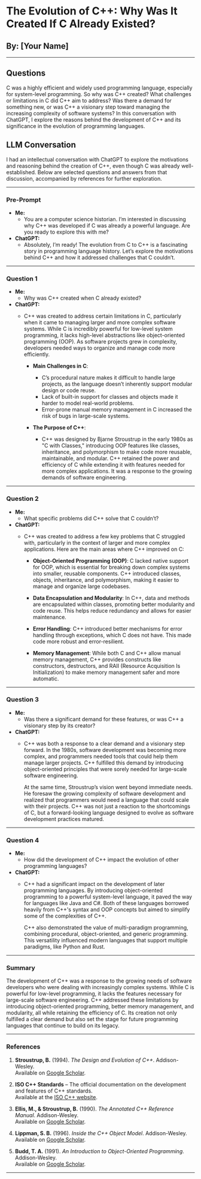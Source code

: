 # The Evolution of C++: Why Was It Created If C Already Existed?  
## By: [Your Name]  
---

## Questions  
C was a highly efficient and widely used programming language, especially for system-level programming. So why was C++ created? What challenges or limitations in C did C++ aim to address? Was there a demand for something new, or was C++ a visionary step toward managing the increasing complexity of software systems? In this conversation with ChatGPT, I explore the reasons behind the development of C++ and its significance in the evolution of programming languages.

## LLM Conversation  
I had an intellectual conversation with ChatGPT to explore the motivations and reasoning behind the creation of C++, even though C was already well-established. Below are selected questions and answers from that discussion, accompanied by references for further exploration.

---

### Pre-Prompt  
- **Me:**  
  - You are a computer science historian. I’m interested in discussing why C++ was developed if C was already a powerful language. Are you ready to explore this with me?  
- **ChatGPT:**  
  - Absolutely, I’m ready! The evolution from C to C++ is a fascinating story in programming language history. Let’s explore the motivations behind C++ and how it addressed challenges that C couldn’t.

---

### Question 1  
- **Me:**  
  - Why was C++ created when C already existed?  
- **ChatGPT:**  
  - C++ was created to address certain limitations in C, particularly when it came to managing larger and more complex software systems. While C is incredibly powerful for low-level system programming, it lacks high-level abstractions like object-oriented programming (OOP). As software projects grew in complexity, developers needed ways to organize and manage code more efficiently.

    - **Main Challenges in C**:
      - C’s procedural nature makes it difficult to handle large projects, as the language doesn’t inherently support modular design or code reuse.
      - Lack of built-in support for classes and objects made it harder to model real-world problems.
      - Error-prone manual memory management in C increased the risk of bugs in large-scale systems.

    - **The Purpose of C++**:  
      - C++ was designed by Bjarne Stroustrup in the early 1980s as "C with Classes," introducing OOP features like classes, inheritance, and polymorphism to make code more reusable, maintainable, and modular. C++ retained the power and efficiency of C while extending it with features needed for more complex applications. It was a response to the growing demands of software engineering.

---

### Question 2  
- **Me:**  
  - What specific problems did C++ solve that C couldn’t?  
- **ChatGPT:**  
  - C++ was created to address a few key problems that C struggled with, particularly in the context of larger and more complex applications. Here are the main areas where C++ improved on C:

    - **Object-Oriented Programming (OOP)**: C lacked native support for OOP, which is essential for breaking down complex systems into smaller, reusable components. C++ introduced classes, objects, inheritance, and polymorphism, making it easier to manage and organize large codebases.
    
    - **Data Encapsulation and Modularity**: In C++, data and methods are encapsulated within classes, promoting better modularity and code reuse. This helps reduce redundancy and allows for easier maintenance.
    
    - **Error Handling**: C++ introduced better mechanisms for error handling through exceptions, which C does not have. This made code more robust and error-resilient.
    
    - **Memory Management**: While both C and C++ allow manual memory management, C++ provides constructs like constructors, destructors, and RAII (Resource Acquisition Is Initialization) to make memory management safer and more automatic.

---

### Question 3  
- **Me:**  
  - Was there a significant demand for these features, or was C++ a visionary step by its creator?  
- **ChatGPT:**  
  - C++ was both a response to a clear demand and a visionary step forward. In the 1980s, software development was becoming more complex, and programmers needed tools that could help them manage larger projects. C++ fulfilled this demand by introducing object-oriented principles that were sorely needed for large-scale software engineering.

    At the same time, Stroustrup’s vision went beyond immediate needs. He foresaw the growing complexity of software development and realized that programmers would need a language that could scale with their projects. C++ was not just a reaction to the shortcomings of C, but a forward-looking language designed to evolve as software development practices matured.

---

### Question 4  
- **Me:**  
  - How did the development of C++ impact the evolution of other programming languages?  
- **ChatGPT:**  
  - C++ had a significant impact on the development of later programming languages. By introducing object-oriented programming to a powerful system-level language, it paved the way for languages like Java and C#. Both of these languages borrowed heavily from C++'s syntax and OOP concepts but aimed to simplify some of the complexities of C++.

    C++ also demonstrated the value of multi-paradigm programming, combining procedural, object-oriented, and generic programming. This versatility influenced modern languages that support multiple paradigms, like Python and Rust.

---

### Summary  
The development of C++ was a response to the growing needs of software developers who were dealing with increasingly complex systems. While C is powerful for low-level programming, it lacks the features necessary for large-scale software engineering. C++ addressed these limitations by introducing object-oriented programming, better memory management, and modularity, all while retaining the efficiency of C. Its creation not only fulfilled a clear demand but also set the stage for future programming languages that continue to build on its legacy.

---

### References

1. **Stroustrup, B.** (1994). *The Design and Evolution of C++*. Addison-Wesley.  
   Available on [Google Scholar](https://scholar.google.com/scholar?q=The+Design+and+Evolution+of+C++).

2. **ISO C++ Standards** – The official documentation on the development and features of C++ standards.  
   Available at the [ISO C++ website](https://isocpp.org/std/the-standard).

3. **Ellis, M., & Stroustrup, B.** (1990). *The Annotated C++ Reference Manual*. Addison-Wesley.  
   Available on [Google Scholar](https://scholar.google.com/scholar?q=The+Annotated+C%2B%2B+Reference+Manual).

4. **Lippman, S. B.** (1996). *Inside the C++ Object Model*. Addison-Wesley.  
   Available on [Google Scholar](https://scholar.google.com/scholar?q=Inside+the+C%2B%2B+Object+Model).

5. **Budd, T. A.** (1991). *An Introduction to Object-Oriented Programming*. Addison-Wesley.  
   Available on [Google Scholar](https://scholar.google.com/scholar?q=An+Introduction+to+Object-Oriented+Programming).

---
